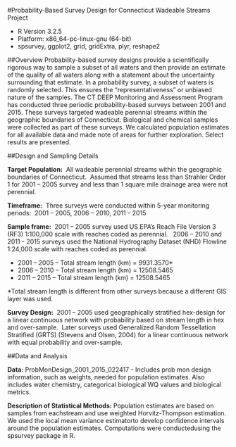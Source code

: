 #Probability-Based Survey Design for Connecticut Wadeable Streams Project
* R Version 3.2.5
* Platform: x86_64-pc-linux-gnu (64-bit)
* spsurvey, ggplot2, grid, gridExtra, plyr, reshape2

##Overview
Probability-based survey designs provide a scientifically rigorous way to sample a subset of all
waters and then provide an estimate of the quality of all waters along with a statement about the
uncertainty surrounding that estimate. In a probability survey, a subset of waters is randomly selected.
This ensures the “representativeness” or unbiased nature of the samples. The CT DEEP
Monitoring and Assessment Program has conducted three periodic probability-based surveys between
2001 and 2015. These surveys targeted wadeable perennial streams within the geographic
boundaries of Connecticut. Biological and chemical samples were collected as part of
these surveys. We calculated population estimates for all available data and made note of areas
for further exploration. Select results are presented.

##Design and Sampling Details

**Target Population:**  All wadeable perennial streams within the geographic boundaries of Connecticut.  Assumed that streams less than Strahler Order 1 for 2001 – 2005 survey and less than 1 square mile drainage area were not perennial.

**Timeframe:**  Three surveys were conducted within 5-year monitoring periods:  2001 – 2005, 2006 – 2010, 2011 – 2015

**Sample frame:**  2001 – 2005 survey used US EPA’s Reach File Version 3 (RF3) 1:100,000 scale with reaches coded as perennial.   2006 – 2010 and 2011 - 2015 surveys used the National Hydrography Dataset (NHD) Flowline 1:24,000 scale with reaches coded as perennial.

* 2001 – 2005 – Total stream length (km) = 9931.3570*
* 2006 – 2010 – Total stream length (km) = 12508.5465
* 2011 – 2015 – Total stream length (km) = 12508.5465

*Total stream length is different from other surveys because a different GIS layer was used.

**Survey Design:**  2001 – 2005 used geographically stratified hex-design for a linear continuous network with probability based on stream length in hex and over-sample.  Later surveys used Generalized Random Tessellation Stratified (GRTS) (Stevens and Olsen, 2004) for a linear continuous network with equal probability and over-sample.

##Data and Analysis

**Data:**  ProbMonDesign_2001_2015_022417 - Includes prob mon design information, such as weights, needed for population estimates.  Also includes water chemistry, categorical biological WQ values and biological metrics.

**Description of Statistical Methods:** Population estimates are based on samples from eachstream and use weighted Horvitz-Thompson estimation. We used the local mean variance estimatorto develop confidence intervals around the population estimates. Computations were conductedusing the spsurvey package in R.




